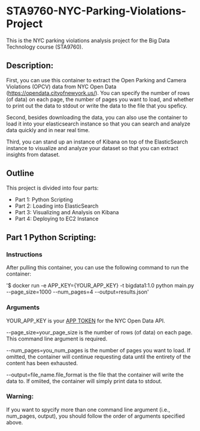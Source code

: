 # STA9760-NYC-Parking-Violations-Project
This is the NYC parking violations analysis project for the Big Data Technology course (STA9760).

## Description:
First, you can use this container to extract the Open Parking and Camera Violations (OPCV) data from NYC Open Data (https://opendata.cityofnewyork.us/). You can specify the number of rows (of data) on each page, the number of pages you want to load, and whether to print out the data to stdout or write the data to the file that you speficy. 

Second, besides downloading the data, you can also use the container to load it into your elasticsearch instance so that you can search and analyze data quickly and in near real time.

Third, you can stand up an instance of Kibana on top of the ElasticSearch instance to visualize and analyze your dataset so that you can extract insights from dataset.

## Outline
This project is divided into four parts:
- Part 1: Python Scripting
- Part 2: Loading into ElasticSearch
- Part 3: Visualizing and Analysis on Kibana
- Part 4: Deploying to EC2 Instance

## Part 1 Python Scripting:
### Instructions
After pulling this container, you can use the following command to run the container:

'$ docker run -e APP_KEY={YOUR_APP_KEY} -t bigdata1:1.0 python main.py --page_size=1000 --num_pages=4 --output=results.json'

### Arguments
YOUR_APP_KEY is your [APP TOKEN](https://data.cityofnewyork.us/login?return_to=%2Fprofile%2Fedit%2Fdeveloper_settings) for the NYC Open Data API.

--page_size=your_page_size is the number of rows (of data) on each page. This command line argument is required.

--num_pages=you_num_pages is the number of pages you want to load. If omitted, the container will continue requesting data until the entirety of the content has been exhausted.

--output=file_name.file_format is the file that the container will write the data to. If omiited, the container will simply print data to stdout.

### Warning:
If you want to spycify more than one command line argument (i.e., num_pages, output), you should follow the order of arguments specified above.
